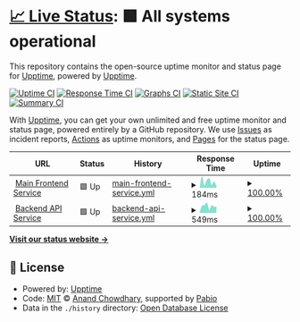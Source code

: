 # [📈 Live Status](https://demo.upptime.js.org): <!--live status--> **🟩 All systems operational**

This repository contains the open-source uptime monitor and status page for [Upptime](https://upptime.js.org), powered by [Upptime](https://github.com/upptime/upptime).

[![Uptime CI](https://github.com/hizumiaoba/imas-cord-hub-health-monitor/workflows/Uptime%20CI/badge.svg)](https://github.com/hizumiaoba/imas-cord-hub-health-monitor/actions?query=workflow%3A%22Uptime+CI%22)
[![Response Time CI](https://github.com/hizumiaoba/imas-cord-hub-health-monitor/workflows/Response%20Time%20CI/badge.svg)](https://github.com/hizumiaoba/imas-cord-hub-health-monitor/actions?query=workflow%3A%22Response+Time+CI%22)
[![Graphs CI](https://github.com/hizumiaoba/imas-cord-hub-health-monitor/workflows/Graphs%20CI/badge.svg)](https://github.com/hizumiaoba/imas-cord-hub-health-monitor/actions?query=workflow%3A%22Graphs+CI%22)
[![Static Site CI](https://github.com/hizumiaoba/imas-cord-hub-health-monitor/workflows/Static%20Site%20CI/badge.svg)](https://github.com/hizumiaoba/imas-cord-hub-health-monitor/actions?query=workflow%3A%22Static+Site+CI%22)
[![Summary CI](https://github.com/hizumiaoba/imas-cord-hub-health-monitor/workflows/Summary%20CI/badge.svg)](https://github.com/hizumiaoba/imas-cord-hub-health-monitor/actions?query=workflow%3A%22Summary+CI%22)

With [Upptime](https://upptime.js.org), you can get your own unlimited and free uptime monitor and status page, powered entirely by a GitHub repository. We use [Issues](https://github.com/upptime/upptime/issues) as incident reports, [Actions](https://github.com/hizumiaoba/imas-cord-hub-health-monitor/actions) as uptime monitors, and [Pages](https://demo.upptime.js.org) for the status page.

<!--start: status pages-->
<!-- This summary is generated by Upptime (https://github.com/upptime/upptime) -->
<!-- Do not edit this manually, your changes will be overwritten -->
<!-- prettier-ignore -->
| URL | Status | History | Response Time | Uptime |
| --- | ------ | ------- | ------------- | ------ |
| <img alt="" src="https://icons.duckduckgo.com/ip3/imas-cord-hub.vercel.app.ico" height="13"> [Main Frontend Service](https://imas-cord-hub.vercel.app/) | 🟩 Up | [main-frontend-service.yml](https://github.com/hizumiaoba/imas-cord-hub-health-monitor/commits/HEAD/history/main-frontend-service.yml) | <details><summary><img alt="Response time graph" src="./graphs/main-frontend-service/response-time-week.png" height="20"> 184ms</summary><br><a href="https://hizumiaoba.github.io/imas-cord-hub-health-monitor/history/main-frontend-service"><img alt="Response time 178" src="https://img.shields.io/endpoint?url=https%3A%2F%2Fraw.githubusercontent.com%2Fhizumiaoba%2Fimas-cord-hub-health-monitor%2FHEAD%2Fapi%2Fmain-frontend-service%2Fresponse-time.json"></a><br><a href="https://hizumiaoba.github.io/imas-cord-hub-health-monitor/history/main-frontend-service"><img alt="24-hour response time 60" src="https://img.shields.io/endpoint?url=https%3A%2F%2Fraw.githubusercontent.com%2Fhizumiaoba%2Fimas-cord-hub-health-monitor%2FHEAD%2Fapi%2Fmain-frontend-service%2Fresponse-time-day.json"></a><br><a href="https://hizumiaoba.github.io/imas-cord-hub-health-monitor/history/main-frontend-service"><img alt="7-day response time 184" src="https://img.shields.io/endpoint?url=https%3A%2F%2Fraw.githubusercontent.com%2Fhizumiaoba%2Fimas-cord-hub-health-monitor%2FHEAD%2Fapi%2Fmain-frontend-service%2Fresponse-time-week.json"></a><br><a href="https://hizumiaoba.github.io/imas-cord-hub-health-monitor/history/main-frontend-service"><img alt="30-day response time 128" src="https://img.shields.io/endpoint?url=https%3A%2F%2Fraw.githubusercontent.com%2Fhizumiaoba%2Fimas-cord-hub-health-monitor%2FHEAD%2Fapi%2Fmain-frontend-service%2Fresponse-time-month.json"></a><br><a href="https://hizumiaoba.github.io/imas-cord-hub-health-monitor/history/main-frontend-service"><img alt="1-year response time 178" src="https://img.shields.io/endpoint?url=https%3A%2F%2Fraw.githubusercontent.com%2Fhizumiaoba%2Fimas-cord-hub-health-monitor%2FHEAD%2Fapi%2Fmain-frontend-service%2Fresponse-time-year.json"></a></details> | <details><summary><a href="https://hizumiaoba.github.io/imas-cord-hub-health-monitor/history/main-frontend-service">100.00%</a></summary><a href="https://hizumiaoba.github.io/imas-cord-hub-health-monitor/history/main-frontend-service"><img alt="All-time uptime 99.99%" src="https://img.shields.io/endpoint?url=https%3A%2F%2Fraw.githubusercontent.com%2Fhizumiaoba%2Fimas-cord-hub-health-monitor%2FHEAD%2Fapi%2Fmain-frontend-service%2Fuptime.json"></a><br><a href="https://hizumiaoba.github.io/imas-cord-hub-health-monitor/history/main-frontend-service"><img alt="24-hour uptime 100.00%" src="https://img.shields.io/endpoint?url=https%3A%2F%2Fraw.githubusercontent.com%2Fhizumiaoba%2Fimas-cord-hub-health-monitor%2FHEAD%2Fapi%2Fmain-frontend-service%2Fuptime-day.json"></a><br><a href="https://hizumiaoba.github.io/imas-cord-hub-health-monitor/history/main-frontend-service"><img alt="7-day uptime 100.00%" src="https://img.shields.io/endpoint?url=https%3A%2F%2Fraw.githubusercontent.com%2Fhizumiaoba%2Fimas-cord-hub-health-monitor%2FHEAD%2Fapi%2Fmain-frontend-service%2Fuptime-week.json"></a><br><a href="https://hizumiaoba.github.io/imas-cord-hub-health-monitor/history/main-frontend-service"><img alt="30-day uptime 100.00%" src="https://img.shields.io/endpoint?url=https%3A%2F%2Fraw.githubusercontent.com%2Fhizumiaoba%2Fimas-cord-hub-health-monitor%2FHEAD%2Fapi%2Fmain-frontend-service%2Fuptime-month.json"></a><br><a href="https://hizumiaoba.github.io/imas-cord-hub-health-monitor/history/main-frontend-service"><img alt="1-year uptime 99.99%" src="https://img.shields.io/endpoint?url=https%3A%2F%2Fraw.githubusercontent.com%2Fhizumiaoba%2Fimas-cord-hub-health-monitor%2FHEAD%2Fapi%2Fmain-frontend-service%2Fuptime-year.json"></a></details>
| <img alt="" src="https://icons.duckduckgo.com/ip3/imas-cord-hub-backend-api.vercel.app.ico" height="13"> [Backend API Service](https://imas-cord-hub-backend-api.vercel.app/api/health) | 🟩 Up | [backend-api-service.yml](https://github.com/hizumiaoba/imas-cord-hub-health-monitor/commits/HEAD/history/backend-api-service.yml) | <details><summary><img alt="Response time graph" src="./graphs/backend-api-service/response-time-week.png" height="20"> 549ms</summary><br><a href="https://hizumiaoba.github.io/imas-cord-hub-health-monitor/history/backend-api-service"><img alt="Response time 552" src="https://img.shields.io/endpoint?url=https%3A%2F%2Fraw.githubusercontent.com%2Fhizumiaoba%2Fimas-cord-hub-health-monitor%2FHEAD%2Fapi%2Fbackend-api-service%2Fresponse-time.json"></a><br><a href="https://hizumiaoba.github.io/imas-cord-hub-health-monitor/history/backend-api-service"><img alt="24-hour response time 496" src="https://img.shields.io/endpoint?url=https%3A%2F%2Fraw.githubusercontent.com%2Fhizumiaoba%2Fimas-cord-hub-health-monitor%2FHEAD%2Fapi%2Fbackend-api-service%2Fresponse-time-day.json"></a><br><a href="https://hizumiaoba.github.io/imas-cord-hub-health-monitor/history/backend-api-service"><img alt="7-day response time 549" src="https://img.shields.io/endpoint?url=https%3A%2F%2Fraw.githubusercontent.com%2Fhizumiaoba%2Fimas-cord-hub-health-monitor%2FHEAD%2Fapi%2Fbackend-api-service%2Fresponse-time-week.json"></a><br><a href="https://hizumiaoba.github.io/imas-cord-hub-health-monitor/history/backend-api-service"><img alt="30-day response time 584" src="https://img.shields.io/endpoint?url=https%3A%2F%2Fraw.githubusercontent.com%2Fhizumiaoba%2Fimas-cord-hub-health-monitor%2FHEAD%2Fapi%2Fbackend-api-service%2Fresponse-time-month.json"></a><br><a href="https://hizumiaoba.github.io/imas-cord-hub-health-monitor/history/backend-api-service"><img alt="1-year response time 552" src="https://img.shields.io/endpoint?url=https%3A%2F%2Fraw.githubusercontent.com%2Fhizumiaoba%2Fimas-cord-hub-health-monitor%2FHEAD%2Fapi%2Fbackend-api-service%2Fresponse-time-year.json"></a></details> | <details><summary><a href="https://hizumiaoba.github.io/imas-cord-hub-health-monitor/history/backend-api-service">100.00%</a></summary><a href="https://hizumiaoba.github.io/imas-cord-hub-health-monitor/history/backend-api-service"><img alt="All-time uptime 99.99%" src="https://img.shields.io/endpoint?url=https%3A%2F%2Fraw.githubusercontent.com%2Fhizumiaoba%2Fimas-cord-hub-health-monitor%2FHEAD%2Fapi%2Fbackend-api-service%2Fuptime.json"></a><br><a href="https://hizumiaoba.github.io/imas-cord-hub-health-monitor/history/backend-api-service"><img alt="24-hour uptime 100.00%" src="https://img.shields.io/endpoint?url=https%3A%2F%2Fraw.githubusercontent.com%2Fhizumiaoba%2Fimas-cord-hub-health-monitor%2FHEAD%2Fapi%2Fbackend-api-service%2Fuptime-day.json"></a><br><a href="https://hizumiaoba.github.io/imas-cord-hub-health-monitor/history/backend-api-service"><img alt="7-day uptime 100.00%" src="https://img.shields.io/endpoint?url=https%3A%2F%2Fraw.githubusercontent.com%2Fhizumiaoba%2Fimas-cord-hub-health-monitor%2FHEAD%2Fapi%2Fbackend-api-service%2Fuptime-week.json"></a><br><a href="https://hizumiaoba.github.io/imas-cord-hub-health-monitor/history/backend-api-service"><img alt="30-day uptime 100.00%" src="https://img.shields.io/endpoint?url=https%3A%2F%2Fraw.githubusercontent.com%2Fhizumiaoba%2Fimas-cord-hub-health-monitor%2FHEAD%2Fapi%2Fbackend-api-service%2Fuptime-month.json"></a><br><a href="https://hizumiaoba.github.io/imas-cord-hub-health-monitor/history/backend-api-service"><img alt="1-year uptime 99.99%" src="https://img.shields.io/endpoint?url=https%3A%2F%2Fraw.githubusercontent.com%2Fhizumiaoba%2Fimas-cord-hub-health-monitor%2FHEAD%2Fapi%2Fbackend-api-service%2Fuptime-year.json"></a></details>

<!--end: status pages-->

[**Visit our status website →**](https://demo.upptime.js.org)

## 📄 License

- Powered by: [Upptime](https://github.com/upptime/upptime)
- Code: [MIT](./LICENSE) © [Anand Chowdhary](https://anandchowdhary.com), supported by [Pabio](https://pabio.com)
- Data in the `./history` directory: [Open Database License](https://opendatacommons.org/licenses/odbl/1-0/)
